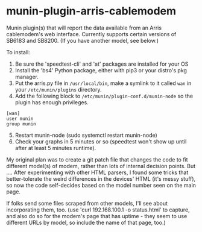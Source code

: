 # munin-plugin-arris-cablemodem
Munin plugin(s) that will report the data available from an Arris cablemodem's web interface.
Currently supports certain versions of SB6183 and SB8200.
(If you have another model, see below.)

To install:
1) Be sure the 'speedtest-cli'  and 'at' packages are installed for your OS
2) Install the 'bs4' Python package, either with pip3 or your distro's pkg manager.
3) Put the arris.py file in `/usr/local/bin`, make a symlink to it called `wan` in your `/etc/munin/plugins` directory.
4) Add the following block to `/etc/munin/plugin-conf.d/munin-node` so the plugin has enough privileges.
```
[wan]
user munin
group munin
```
5) Restart munin-node (sudo systemctl restart munin-node)
6) Check your graphs in 5 minutes or so (speedtest won't show up until after at least 5 minutes runtime).

My original plan was to create a git patch file that changes the code to fit different model(s) of modem, rather than lots of internal decision points. But ....
After experimenting with other HTML parsers, I found some tricks that better-tolerate the weird differences in the devices' HTML (it's messy stuff), so now the code self-decides based on the model number seen on the main page.

If folks send some files scraped from other models, I'll see about incorporating them, too.
(use 'curl 192.168.100.1 -o status.html' to capture, and also do so for the modem's page that has uptime - they seem to use different URLs by model, so include the name of that page, too.)
